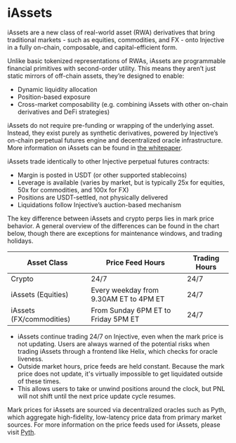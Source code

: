 # iAssets

iAssets are a new class of real-world asset (RWA) derivatives that bring traditional markets - such as equities, commodities, and FX - onto Injective in a fully on-chain, composable, and capital-efficient form.

Unlike basic tokenized representations of RWAs, iAssets are programmable financial primitives with second-order utility. This means they aren’t just static mirrors of off-chain assets, they’re designed to enable:

* Dynamic liquidity allocation
* Position-based exposure
* Cross-market composability (e.g. combining iAssets with other on-chain derivatives and DeFi strategies)

iAssets do not require pre-funding or wrapping of the underlying asset. Instead, they exist purely as synthetic derivatives, powered by Injective’s on-chain perpetual futures engine and decentralized oracle infrastructure. More information on iAssets can be found in [the whitepaper](https://injective.com/iAssets_Paper.pdf).

iAssets trade identically to other Injective perpetual futures contracts:

* Margin is posted in USDT (or other supported stablecoins)
* Leverage is available (varies by market, but is typically 25x for equities, 50x for commodities, and 100x for FX)
* Positions are USDT-settled, not physically delivered
* Liquidations follow Injective’s auction-based mechanism

The key difference between iAssets and crypto perps lies in mark price behavior. A general overview of the differences can be found in the chart below, though there are exceptions for maintenance windows, and trading holidays.

| Asset Class              | Price Feed Hours                       | Trading Hours |
| ------------------------ | -------------------------------------- | ------------- |
| Crypto                   | 24/7                                   | 24/7          |
| iAssets (Equities)       | Every weekday from 9.30AM ET to 4PM ET | 24/7          |
| iAssets (FX/commodities) | From Sunday 6PM ET to Friday 5PM ET    | 24/7          |

* iAssets continue trading 24/7 on Injective, even when the mark price is not updating. Users are always warned of the potential risks when trading iAssets through a frontend like Helix, which checks for oracle liveness.
* Outside market hours, price feeds are held constant. Because the mark price does not update, it's virtually impossible to get liquidated outside of these times.
* This allows users to take or unwind positions around the clock, but PNL will not shift until the next price update cycle resumes.

Mark prices for iAssets are sourced via decentralized oracles such as Pyth, which aggregate high-fidelity, low-latency price data from primary market sources. For more information on the price feeds used for iAssets, please visit [Pyth](https://docs.pyth.network/price-feeds/market-hours).
